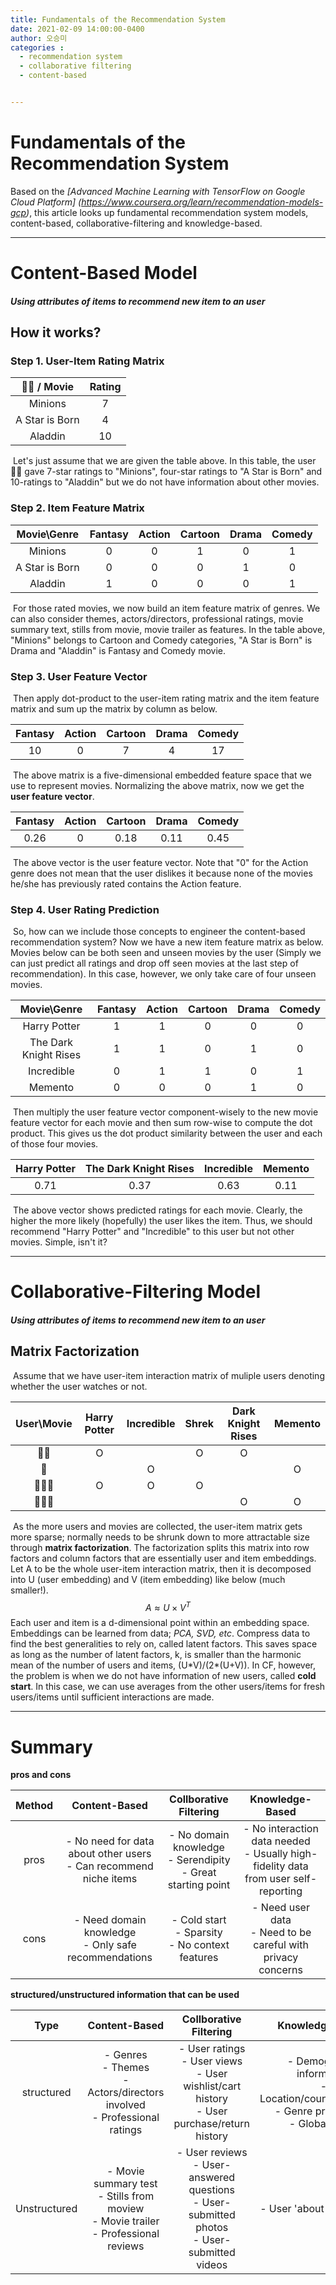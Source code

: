 ```yaml
---
title: Fundamentals of the Recommendation System
date: 2021-02-09 14:00:00-0400
author: 오승미
categories : 
  - recommendation system
  - collaborative filtering
  - content-based


---
```


# Fundamentals of the Recommendation System

Based on the *[Advanced Machine Learning with TensorFlow on Google Cloud Platform] (https://www.coursera.org/learn/recommendation-models-gcp)*, this article looks up fundamental recommendation system models, content-based, collaborative-filtering and knowledge-based.

-----

# Content-Based Model

#### 	*Using attributes of items to recommend new item to an user*



## How it works?

### 	Step 1. User-Item Rating Matrix

|   🙎‍♀️ / Movie   | Rating |
| :------------: | :----: |
|    Minions     |   7    |
| A Star is Born |   4    |
|    Aladdin     |   10   |

​	Let's just assume that we are given the table above. In this table, the user🙎‍♀️ gave 7-star ratings to "Minions", four-star ratings to "A Star is Born" and 10-ratings to "Aladdin" but we do not have information about other movies.

### 	Step 2. Item Feature Matrix

|  Movie\Genre   | Fantasy | Action | Cartoon | Drama | Comedy |
| :------------: | :-----: | :----: | :-----: | :---: | :----: |
|    Minions     |    0    |   0    |    1    |   0   |   1    |
| A Star is Born |    0    |   0    |    0    |   1   |   0    |
|    Aladdin     |    1    |   0    |    0    |   0   |   1    |

​	For those rated movies, we now build an item feature matrix of genres. We can also consider themes, actors/directors, professional ratings, movie summary text, stills from movie, movie trailer as features. In the table above, "Minions" belongs to Cartoon and Comedy categories, "A Star is Born" is Drama and "Aladdin" is Fantasy and Comedy movie.

### 	Step 3. User Feature Vector

​	Then apply dot-product to the user-item rating matrix and the item feature matrix and sum up the matrix by column as below.

| Fantasy | Action | Cartoon | Drama | Comedy |
| :-----: | :----: | :-----: | :---: | :----: |
|   10    |   0    |    7    |   4   |   17   |

​	The above matrix is a five-dimensional embedded feature space that we use to represent movies. Normalizing the above matrix, now we get the **user feature vector**. 

| Fantasy | Action | Cartoon | Drama | Comedy |
| :-----: | :----: | :-----: | :---: | :----: |
|  0.26   |   0    |  0.18   | 0.11  |  0.45  |

​	The above vector is the user feature vector. Note that "0" for the Action genre does not mean that the user dislikes it because none of the movies he/she has previously rated contains the Action feature. 

### Step 4. User Rating Prediction

​	So, how can we include those concepts to engineer the content-based recommendation system? Now we have a new item feature matrix as below. Movies below can be both seen and unseen movies by the user (Simply we can just predict all ratings and drop off seen movies at the last step of recommendation). In this case, however, we only take care of four unseen movies.

|      Movie\Genre      | Fantasy | Action | Cartoon | Drama | Comedy |
| :-------------------: | :-----: | :----: | :-----: | :---: | :----: |
|     Harry Potter      |    1    |   1    |    0    |   0   |   0    |
| The Dark Knight Rises |    1    |   1    |    0    |   1   |   0    |
|      Incredible       |    0    |   1    |    1    |   0   |   1    |
|        Memento        |    0    |   0    |    0    |   1   |   0    |

​		Then multiply the user feature vector component-wisely to the new movie feature vector for each movie and then sum row-wise to compute the dot product. This gives us the dot product similarity between the user and each of those four movies.

| Harry Potter | The Dark Knight Rises | Incredible | Memento |
| :----------: | :-------------------: | :--------: | :-----: |
|     0.71     |         0.37          |    0.63    |  0.11   |

​		The above vector shows predicted ratings for each movie. Clearly, the higher the more likely (hopefully) the user likes the item. Thus, we should recommend "Harry Potter" and "Incredible" to this user but not other movies. Simple, isn't it?



______

# Collaborative-Filtering Model

#### 	*Using attributes of items to recommend new item to an user*



## Matrix Factorization

​	Assume that we have user-item interaction matrix of muliple users denoting whether the user watches or not.

| User\Movie | Harry Potter | Incredible | Shrek | Dark Knight Rises | Memento |
| :--------: | :----------: | :--------: | :---: | :---------------: | :-----: |
|     🙎‍♀️     |      O       |            |   O   |         O         |         |
|     🙎      |              |     O      |       |                   |    O    |
|    🙎🏾‍♂️     |      O       |     O      |   O   |                   |         |
|    🙍🏼‍♀️     |              |            |       |         O         |    O    |

​	As the more users and movies are collected, the user-item matrix gets more sparse; normally needs to be shrunk down to more attractable size through **matrix factorization**. The factorization splits this matrix into row factors and column factors that are essentially user and item embeddings. Let A to be the whole user-item interaction matrix, then it is decomposed into U (user embedding) and V (item embedding) like below (much smaller!). 
$$
A \approx U \times V^T
$$
​	Each user and item is a d-dimensional point within an embedding space. Embeddings can be learned from data;  *PCA, SVD, etc*. Compress data to find the best generalities to rely on, called latent factors. This saves space as long as the number of latent factors, k, is smaller than the harmonic mean of the number of users and items, (U\*V)/(2*(U+V)).  In CF, however, the problem is when we do not have information of new users, called **cold start**. In this case, we can use averages from the other users/items for fresh users/items until sufficient interactions are made.

------



# Summary

**pros and cons**

| Method |                        Content-Based                         |                    Collborative Filtering                    |                       Knowledge-Based                        |
| :----: | :----------------------------------------------------------: | :----------------------------------------------------------: | :----------------------------------------------------------: |
|  pros  | - No need for data about other users<br /> - Can recommend niche items | - No domain knowledge<br />- Serendipity<br />- Great starting point | - No interaction data needed<br />- Usually high-fidelity data from user self-reporting |
|  cons  |   - Need domain knowledge<br />- Only safe recommendations   |   - Cold start<br />- Sparsity<br />- No context features    | - Need user data<br />- Need to be careful with privacy concerns |



**structured/unstructured information that can be used**

|     Type     |                        Content-Based                         |                    Collborative Filtering                    |                       Knowledge-Based                        |
| :----------: | :----------------------------------------------------------: | :----------------------------------------------------------: | :----------------------------------------------------------: |
|  structured  | - Genres<br />- Themes<br />- Actors/directors involved<br />- Professional ratings | - User ratings<br />- User views<br />- User wishlist/cart history<br />- User purchase/return history | - Demographic information<br />- Location/country/language<br />- Genre preferences<br />- Global filters |
| Unstructured | - Movie summary test<br />- Stills from moview<br />- Movie trailer<br />- Professional reviews | - User reviews<br />- User-answered questions<br />- User-submitted photos<br />- User-submitted videos |                  - User 'about me' snippets                  |